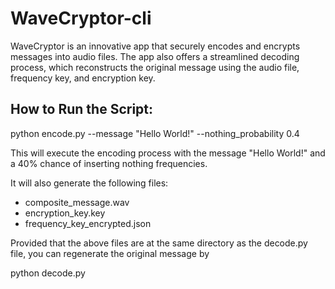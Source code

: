 # WaveCryptor-cli
WaveCryptor is an innovative app that securely encodes and encrypts messages into audio files. The app also offers a streamlined decoding process, which reconstructs the original message using the audio file, frequency key, and encryption key.

## How to Run the Script:
python encode.py --message "Hello World!" --nothing_probability 0.4

This will execute the encoding process with the message "Hello World!" and a 40% chance of inserting nothing frequencies.

It will also generate the following files: 

- composite_message.wav
- encryption_key.key
- frequency_key_encrypted.json

Provided that the above files are at the same directory as the decode.py file, you can regenerate the original message by 

python decode.py
